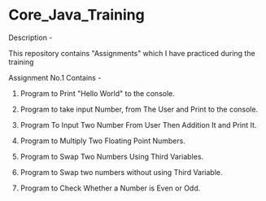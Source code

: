 # Core_Java_Training

Description - 

This repository contains "Assignments" which I have practiced during the training 

Assignment No.1 Contains - 

1. Program to Print "Hello World" to the console.

2. Program to take input Number, from The User and Print to the console.

3. Program To Input Two Number From User Then Addition It and Print It.

4. Program to Multiply Two Floating Point Numbers.

5. Program to Swap Two Numbers Using Third Variables.

6. Program to Swap two numbers without using Third Variable.

7. Program to Check Whether a Number is Even or Odd.
